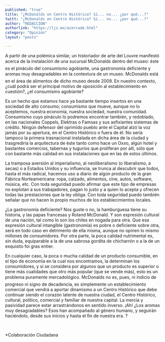 ```yaml
---
published: "true"
title: "¿McDonalds en Centro Histórico? Sí... no... ¿por qué...?"
twitt: "¿McDonalds en Centro Histórico? Sí... no... ¿por qué...?"
author: "REDACCION"
authorlink: "https://ljz.mx/acercade.html"
category: "Opinión"
layout: "posts"

---
```



  A partir de una polémica similar, un historiador de arte del Louvre manifestó acerca de la instalación de una sucursal McDonalds dentro del museo: éste es el pináculo del consumismo agobiante, una gastronomía deficiente y aromas muy desagradables en la contextura de un museo. McDonalds está en el área de alimentos de dicho museo desde 2009. En nuestro contexto, ¿cuál podrá ser el principal motivo de oposición al establecimiento en cuestión?, ¿el consumismo agobiante?



  Es un hecho que estamos hace ya bastante tiempo insertos en una sociedad de alto consumo; consumismo que mueve, aunque no lo aceptemos, nuestra economía, nuestra sociedad, nuestra comunidad. Consumismo cuyo pináculo lo podremos encontrar también, y redoblado, en las nacionales Coppels, Elektras o Famsas y sus asfixiantes sistemas de crédito. Ningún defensor del oprimido pueblo ante el Capital alzó la voz jamás por su apertura, en el Centro Histórico o fuera de él. No sería tampoco la primera trasnacional instalada en dicha área de la ciudad y trasgrediría la arquitectura de éste tanto como hace un Oxxo, algún hotel y bastantes comercios, tabernas y tugurios que proliferan por allí, sólo que con bastante más calidad en sus instalaciones que en las de estos últimos.



  La tramposa aversión al imperialismo, al neoliberalismo (o liberalismo, a secas) o a Estados Unidos y su influencia, se trunca al descubrir que todos, hasta el más radical, hacemos uso a diario de algún producto de la gran Fábrica Norteamericana: ropa, calzado, alimentos, cine, autos, software, música, etc. Con toda seguridad puedo afirmar que este tipo de empresas no explotan a sus trabajadores, pagan lo justo y a quien lo acepta y ofrecen todas las prestaciones que la ley obliga. Con toda seguridad puedo también señalar que no hacen lo propio muchos de los establecimientos locales.



  ¿La gastronomía deficiente? Nos guste o no, la hamburguesa tiene su historia, y las papas francesas y Roland McDonald. Y son expresión cultural de una nación, tal como lo son los chiles en nogada para otra. Que esa expresión cultural intangible (gastronomía) es pobre o deficiente sobre otra, será en todo caso en detrimento de ella misma, aunque no opinen lo mismo millones de consumidores. Por otra parte, la poca calidad nutrimental es, sin duda, equiparable a la de una sabrosa gordita de chicharrón o a la de un exquisito foi gras entier.



  En cualquier caso, la poca o mucha calidad de un producto consumible, en el tipo de economía en la cual nos encontramos, la determinan los consumidores, y si se considera por algunos que un producto es superior o tiene más cualidades que otro más popular (que se vende más), esto es un problema puramente mercadológico. McDonalds no es, pues, ni indicio de progreso ni signo de decadencia, es simplemente un establecimiento comercial que vendrá a aportar dinamismo a un Centro Histórico que debe continuar siendo el corazón latente de nuestra ciudad, el Centro Histórico, cultural, político, comercial y familiar de nuestra capital. La inercia y pasividad parece estar arrastrándonos en sentido inverso. ¡Ah! ¿Los aromas muy desagradables? Esos han acompañado al género humano, y seguirán haciéndolo, desde sus inicios y hasta el fin de nuestra era. ?



   



  *Colaboración Ciudadana

